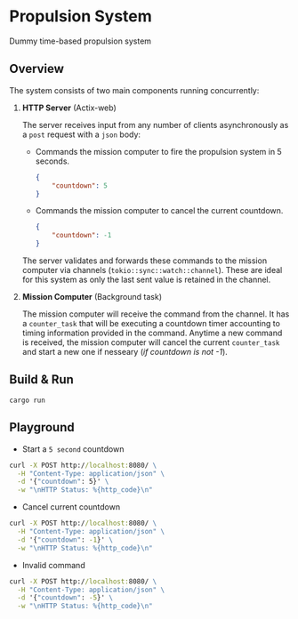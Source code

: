 # Propulsion System

Dummy time-based propulsion system

## Overview 

The system consists of two main components running concurrently: 

1. **HTTP Server** (Actix-web)

    The server receives input from any number of clients asynchronously as a `post` request with a `json` body:

    - Commands the mission computer to fire the propulsion system in 5 seconds. 

        ```json
        {
            "countdown": 5
        }
        ```

    - Commands the mission computer to cancel the current countdown.

        ```json
        {
            "countdown": -1
        }
        ```

    The server validates and forwards these commands to the mission computer via channels (`tokio::sync::watch::channel`). These are ideal for this system as only the last sent value is retained in the channel.


2. **Mission Computer** (Background task)

    The mission computer will receive the command from the channel. It has a `counter_task` that will be executing a countdown timer accounting to timing information provided in the command. Anytime a new command is received, the mission computer will cancel the current `counter_task` and start a new one if nesseary (_if countdown is not -1_).



## Build & Run

```
cargo run
```

## Playground  

- Start a `5 second` countdown 

```cmd
curl -X POST http://localhost:8080/ \
  -H "Content-Type: application/json" \
  -d '{"countdown": 5}' \
  -w "\nHTTP Status: %{http_code}\n"
```

- Cancel current countdown

```cmd
curl -X POST http://localhost:8080/ \
  -H "Content-Type: application/json" \
  -d '{"countdown": -1}' \
  -w "\nHTTP Status: %{http_code}\n"
```

- Invalid command 

```cmd
curl -X POST http://localhost:8080/ \
  -H "Content-Type: application/json" \
  -d '{"countdown": -5}' \
  -w "\nHTTP Status: %{http_code}\n"
```